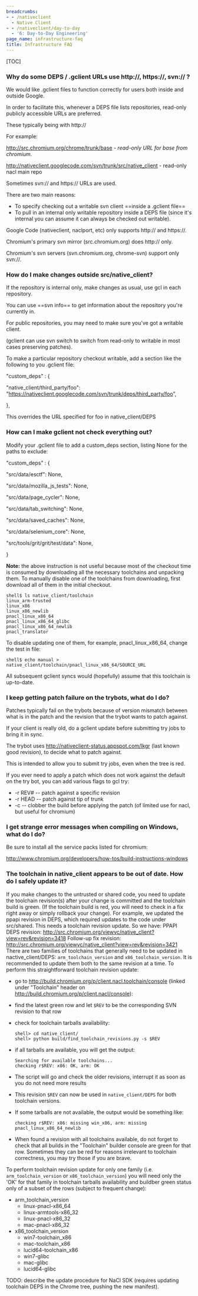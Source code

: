 ```yaml
---
breadcrumbs:
- - /nativeclient
  - Native Client
- - /nativeclient/day-to-day
  - '6: Day-to-Day Engineering'
page_name: infrastructure-faq
title: Infrastructure FAQ
---
```


[TOC]

### **Why do some DEPS / .gclient URLs use http://, https://, svn:// ?**

We would like .gclient files to function correctly for users both inside and
outside Google.

In order to facilitate this, whenever a DEPS file lists repositories, read-only
publicly accessible URLs are preferred.

These typically being with http://

For example:

http://src.chromium.org/chrome/trunk/base - *read-only URL for base from
chromium.*

http://nativeclient.googlecode.com/svn/trunk/src/native_client - read-only nacl
main repo

Sometimes svn:// and https:// URLs are used.

There are two main reasons:

*   To specify checking out a writable svn client ==inside a .gclient
            file==
*   To pull in an internal only writable repository inside a DEPS file
            (since it's internal you can assume it can always be checked out
            writable).

Google Code (nativeclient, naclport, etc) only supports http:// and https://.

Chromium's primary svn mirror (src.chromium.org) does http:// only.

Chromium's svn servers (svn.chromium.org, chrome-svn) support only svn://.

### **How do I make changes outside src/native_client?**

If the repository is internal only, make changes as usual, use gcl in each
repository.

You can use ==svn info== to get information about the repository you're
currently in.

For public repositories, you may need to make sure you've got a writable client.

(gclient can use svn switch to switch from read-only to writable in most cases
preserving patches).

To make a particular repository checkout writable, add a section like the
following to you .gclient file:

"custom_deps" : {

"native_client/third_party/foo":
"https://nativeclient.googlecode.com/svn/trunk/deps/third_party/foo",

},

This overrides the URL specified for foo in native_client/DEPS

### **How can I make gclient not check everything out?**

Modify your .gclient file to add a custom_deps section, listing None for the
paths to exclude:

"custom_deps" : {

"src/data/esctf": None,

"src/data/mozilla_js_tests": None,

"src/data/page_cycler": None,

"src/data/tab_switching": None,

"src/data/saved_caches": None,

"src/data/selenium_core": None,

"src/tools/grit/grit/test/data": None,

}

**Note:** the above instruction is not useful because most of the checkout time
is consumed by downloading all the necessary toolchains and unpacking them. To
manually disable one of the toolchains from downloading, first download all of
them in the initial checkout.

```none
shell$ ls native_client/toolchain
linux_arm-trusted
linux_x86
linux_x86_newlib
pnacl_linux_x86_64
pnacl_linux_x86_64_glibc
pnacl_linux_x86_64_newlib
pnacl_translator
```

To disable updating one of them, for example, pnacl_linux_x86_64, change the
test in file:

```none
shell$ echo manual > native_client/toolchain/pnacl_linux_x86_64/SOURCE_URL
```

All subsequent gclient syncs would (hopefully) assume that this toolchain is
up-to-date.

### **I keep getting patch failure on the trybots, what do I do?**

Patches typically fail on the trybots because of version mismatch between what
is in the patch and the revision that the trybot wants to patch against.

If your client is really old, do a gclient update before submitting try jobs to
bring it in sync.

The trybot uses http://nativeclient-status.appspot.com/lkgr (last known good
revision), to decide what to patch against.

This is intended to allow you to submit try jobs, even when the tree is red.

If you ever need to apply a patch which does not work against the default on the
try bot, you can add various flags to gcl try:

*   -r REV# -- patch against a specific revision
*   -r HEAD -- patch against tip of trunk
*   -c -- clobber the build before applying the patch (of limited use
            for nacl, but useful for chromium)

### **I get strange error messages when compiling on Windows, what do I do?**

Be sure to install all the service packs listed for chromium:

http://www.chromium.org/developers/how-tos/build-instructions-windows

### **The toolchain in native_client appears to be out of date. How do I safely update it?**

If you make changes to the untrusted or shared code, you need to update the
toolchain revision(s) after your change is committed and the toolchain build is
green. (If the toolchain build is red, you will need to check in a fix right
away or simply rollback your change).
For example, we updated the ppapi revision in DEPS, which required updates to
the code under src/shared. This needs a toolchain revision update. So we have:
PPAPI DEPS revision:
<http://src.chromium.org/viewvc/native_client?view=rev&revision=3418>
Follow-up fix revision:
<http://src.chromium.org/viewvc/native_client?view=rev&revision=3421>
There are two families of toolchains that generally need to be updated in
nactive_client/DEPS: `arm_toolchain_version` and `x86_toolchain_version`. It is
recommended to update them both to the same revision at a time.
To perform this straightforward toolchain revision update:

*   go to <http://build.chromium.org/p/client.nacl.toolchain/console>
            (linked under "Toolchain" header on
            <http://build.chromium.org/p/client.nacl/console>):
*   find the latest green row and let `$REV` to be the corresponding SVN
            revision to that row
*   check for toolchain tarballs availability:

    ```none
    shell> cd native_client/
    shell> python build/find_toolchain_revisions.py -s $REV
    ```

*   if all tarballs are available, you will get the output:

    ```none
    Searching for available toolchains...
    checking r$REV: x86: OK, arm: OK
    ```

*   The script will go and check the older revisions, interrupt it as
            soon as you do not need more results
*   This revision `$REV` can now be used in `native_client/DEPS` for
            both toolchain versions.
*   If some tarballs are not available, the output would be something
            like:

    ```none
    checking r$REV: x86: missing win_x86, arm: missing pnacl_linux_x86_64_newlib
    ```

*   When found a revision with all toolchains available, do not forget
            to check that all builds in the "Toolchain" builder console are
            green for that row. Sometimes they can be red for reasons irrelevant
            to toolchain correctness, you may try those if you are brave.

To perform toolchain revision update for only one family (i.e.
`arm_toolchain_version` or `x86_toolchain_version`) you will need only the 'OK'
for that family in toolchain tarballs availability and buildber green status
only of a subset of the rows (subject to frequent change):

*   arm_toolchain_version
    *   linux-pnacl-x86_64
    *   linux-armtools-x86_32
    *   linux-pnacl-x86_32
    *   mac-pnacl-x86_32
*   x86_toolchain_version
    *   win7-toolchain_x86
    *   mac-toolchain_x86
    *   lucid64-toolchain_x86
    *   win7-glibc
    *   mac-glibc
    *   lucid64-glibc

TODO: describe the update procedure for NaCl SDK (requires updating toolchain
DEPS in the Chrome tree, pushing the new manifest).
